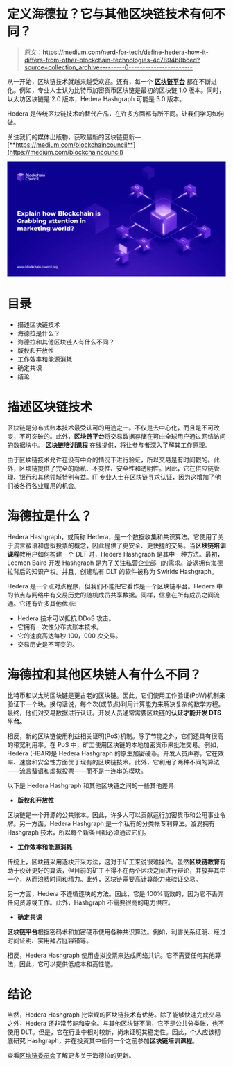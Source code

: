 # 定义海德拉？它与其他区块链技术有何不同？

> 原文：<https://medium.com/nerd-for-tech/define-hedera-how-it-differs-from-other-blockchain-technologies-4c7894b8bced?source=collection_archive---------6----------------------->

从一开始，区块链技术就越来越受欢迎。还有，每一个 [**区块链平台**](https://www.blockchain-council.org/blockchain/top-10-blockchain-platforms-you-need-to-know-about/) 都在不断进化。例如，专业人士认为比特币加密货币区块链是最初的区块链 1.0 版本。同时，以太坊区块链是 2.0 版本，Hedera Hashgraph 可能是 3.0 版本。

Hedera 是传统区块链技术的替代产品，在许多方面都有所不同。让我们学习如何做。

关注我们的媒体出版物，获取最新的区块链更新—[**https://medium.com/blockchaincouncil**](https://medium.com/blockchaincouncil)

![](img/6328cf4869492401ed01b885698c5088.png)

# 目录

*   描述区块链技术
*   海德拉是什么？
*   海德拉和其他区块链人有什么不同？
*   版权和开放性
*   工作效率和能源消耗
*   确定共识
*   结论

# 描述区块链技术

区块链是分布式账本技术最受认可的用途之一。不仅是去中心化，而且是不可改变，不可突破的。此外，**区块链平台**将交易数据存储在可由全球用户通过网络访问的数据块中。 [**区块链培训课程**](https://www.blockchain-council.org/blockchain-certification/) 在线提供，将让参与者深入了解其工作原理。

由于区块链技术允许在没有中介的情况下进行验证，所以交易是有时间戳的。此外，区块链提供了完全的隐私、不变性、安全性和透明性。因此，它在供应链管理、银行和其他领域特别有益。IT 专业人士在区块链寻求认证，因为这增加了他们被各行各业雇用的机会。

# 海德拉是什么？

Hedera Hashgraph，或简称 Hedera，是一个数据收集和共识算法。它使用了关于流言蜚语和虚拟投票的概念，因此提供了更安全、更快捷的交易。当**区块链培训课程**教用户如何构建一个 DLT 时，Hedera Hashgraph 是其中一种方法。最初，Leemon Baird 开发 Hashgraph 是为了关注私营企业部门的需求。漩涡拥有海德拉背后的知识产权。并且，创建私有 DLT 的软件被称为 Swirlds Hashgraph。

Hedera 是一个点对点程序，但我们不能把它看作是一个区块链平台。Hedera 中的节点与网络中有交易历史的随机成员共享数据。同样，信息在所有成员之间流通。它还有许多其他优点:

*   Hedera 技术可以抵抗 DDoS 攻击。
*   它拥有一次性分布式账本技术。
*   它的速度高达每秒 100，000 次交易。
*   交易历史是不可变的。

# 海德拉和其他区块链人有什么不同？

比特币和以太坊区块链是更古老的区块链。因此，它们使用工作验证(PoW)机制来验证下一个块。换句话说，每个次(或节点)利用计算能力来解决复杂的数学方程。最终，他们对交易数据进行认证。开发人员通常需要区块链的**认证才能开发 DTS 平台。**

相反，新的区块链使用利益相关证明(PoS)机制。除了节能之外，它们还具有很高的带宽利用率。在 PoS 中，矿工使用区块链的本地加密货币来批准交易。例如，Hedera (HBAR)是 Hedera Hashgraph 的原生加密硬币。开发人员声称，它在效率、速度和安全性方面优于现有的区块链技术。此外，它利用了两种不同的算法——流言蜚语和虚拟投票——而不是一连串的模块。

以下是 Hedera Hashgraph 和其他区块链之间的一些其他差异:

*   **版权和开放性**

区块链是一个开源的公共账本。因此，许多人可以贡献运行加密货币和公用事业令牌。另一方面，Hedera Hashgraph 是一个私有的分类帐专利算法。漩涡拥有 Hashgraph 技术，所以每个新条目都必须通过它们。

*   **工作效率和能源消耗**

传统上，区块链采用逐块开采方法，这对于矿工来说很难操作。虽然**区块链教育**有助于设计更好的算法，但目前的矿工不得不在两个区块之间进行辩论，并放弃其中一个，从而浪费时间和精力。此外，区块链需要高计算能力来验证交易。

另一方面，Hedera 不遵循逐块的方法。因此，它是 100%高效的，因为它不丢弃任何资源或工作。此外，Hashgraph 不需要很高的电力供应。

*   **确定共识**

**区块链平台**根据密码术和加密硬币使用各种共识算法。例如，利害关系证明、经过时间证明、实用拜占庭容错等。

相反，Hedera Hashgraph 使用虚拟投票来达成网络共识。它不需要任何其他算法，因此，它可以提供低成本和高性能。

# 结论

当然，Hedera Hashgraph 比常规的区块链技术有优势。除了能够快速完成交易之外，Hedera 还非常节能和安全。与其他区块链不同，它不是公共分类账，也不使用 DLT。但是，它在行业中相对较新，尚未证明其稳定性。因此，个人应该彻底研究 Hashgraph，并在投资其中任何一个之前参加**区块链培训课程**。

查看[区块链委员会](https://www.blockchain-council.org/)了解更多关于海德拉的更新。